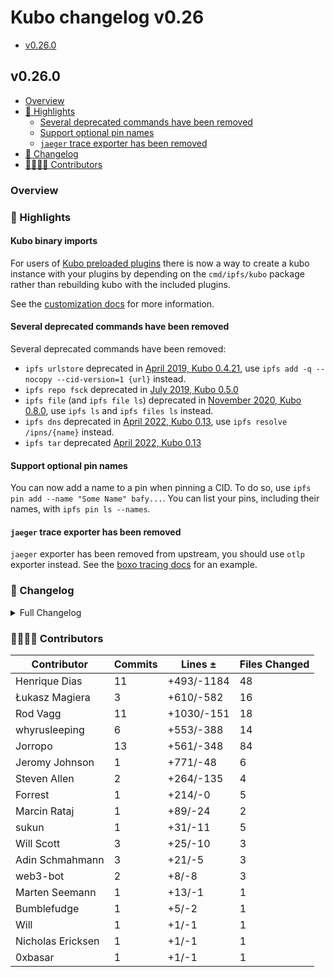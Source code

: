 # Kubo changelog v0.26

- [v0.26.0](#v0260)

## v0.26.0

- [Overview](#overview)
- [🔦 Highlights](#-highlights)
  - [Several deprecated commands have been removed](#several-deprecated-commands-have-been-removed)
  - [Support optional pin names](#support-optional-pin-names)
  - [`jaeger` trace exporter has been removed](#jaeger-trace-exporter-has-been-removed)
- [📝 Changelog](#-changelog)
- [👨‍👩‍👧‍👦 Contributors](#-contributors)

### Overview

### 🔦 Highlights

#### Kubo binary imports

For users of [Kubo preloaded plugins](https://github.com/stateless-minds/kubo/blob/master/docs/plugins.md#preloaded-plugins) there is now a way to create a kubo instance with your plugins by depending on the `cmd/ipfs/kubo` package rather than rebuilding kubo with the included plugins.

See the [customization docs](https://github.com/stateless-minds/kubo/blob/master/docs/customizing.md) for more information.

#### Several deprecated commands have been removed

Several deprecated commands have been removed:

- `ipfs urlstore` deprecated in [April 2019, Kubo 0.4.21](https://github.com/stateless-minds/kubo/commit/8beaee63b3fa634c59b85179286ad3873921a535), use `ipfs add -q --nocopy --cid-version=1 {url}` instead.
- `ipfs repo fsck` deprecated in [July 2019, Kubo 0.5.0](https://github.com/stateless-minds/kubo/commit/288a83ce7dcbf4a2498e06e4a95245bbb5e30f45)
- `ipfs file` (and `ipfs file ls`) deprecated in [November 2020, Kubo  0.8.0](https://github.com/stateless-minds/kubo/commit/ec64dc5c396e7114590e15909384fabce0035482), use `ipfs ls` and `ipfs files ls` instead.
- `ipfs dns` deprecated in [April 2022, Kubo 0.13](https://github.com/stateless-minds/kubo/commit/76ae33a9f3f9abd166d1f6f23d6a8a0511510e3c), use `ipfs resolve /ipns/{name}` instead.
- `ipfs tar` deprecated [April 2022, Kubo 0.13](https://github.com/stateless-minds/kubo/pull/8849)

#### Support optional pin names

You can now add a name to a pin when pinning a CID. To do so, use `ipfs pin add --name "Some Name" bafy...`. You can list your pins, including their names, with `ipfs pin ls --names`.

#### `jaeger` trace exporter has been removed

`jaeger` exporter has been removed from upstream, you should use `otlp` exporter instead.
See the [boxo tracing docs](https://github.com/ipfs/boxo/blob/a391d02102875ee7075a692076154bec1fa871f3/docs/tracing.md) for an example.

### 📝 Changelog

<details><summary>Full Changelog</summary>

- github.com/stateless-minds/kubo:
  - chore: update version
  - chore: update version
  - feat(pinning): allow for overwriting pin name
  - chore: update otlp
  - Revert "build,docker: add support for riscv64"
  - feat: support optional pin names (#10261) ([ipfs/kubo#10261](https://github.com/stateless-minds/kubo/pull/10261))
  - build,docker: add support for riscv64
  - feat(cmd/ipfs): Make it possible to depend on cmd/ipfs/kubo for easier preloaded plugin management ([ipfs/kubo#10219](https://github.com/stateless-minds/kubo/pull/10219))
  - docs: fix broken link in HTTP RPC client doc (#10267) ([ipfs/kubo#10267](https://github.com/stateless-minds/kubo/pull/10267))
  - Merge Release: v0.25.0 [skip changelog] ([ipfs/kubo#10260](https://github.com/stateless-minds/kubo/pull/10260))
  - docs: add detail to NOpfs instructions in content-blocking.md
  - commands: remove several deprecated commands
  - fix: allow daemon to start correctly if the API is null (#10062) ([ipfs/kubo#10062](https://github.com/stateless-minds/kubo/pull/10062))
  - chore: update version
- github.com/ipfs/boxo (v0.16.0 -> v0.17.0):
  - Release v0.17.0 ([ipfs/boxo#542](https://github.com/ipfs/boxo/pull/542))
- github.com/ipfs/go-ipld-cbor (v0.0.6 -> v0.1.0):
  - v0.1.0 bump
  - chore: add or force update version.json
  - allow configuration of ipldStores default hash function ([ipfs/go-ipld-cbor#86](https://github.com/ipfs/go-ipld-cbor/pull/86))
  - sync: update CI config files (#85) ([ipfs/go-ipld-cbor#85](https://github.com/ipfs/go-ipld-cbor/pull/85))
- github.com/ipfs/go-unixfsnode (v1.8.1 -> v1.9.0):
  - v1.9.0 bump
  - feat: expose ToDirEntryFrom to allow sub-dag representation
  - feat: new UnixFS{File,Directory} with options pattern
  - feat: testutil generator enhancements
- github.com/ipld/go-car/v2 (v2.10.2-0.20230622090957-499d0c909d33 -> v2.13.1):
  - fix: BlockMetadata#Offset should be for section, not block data
  - fix: add closed check, expose storage.ErrClosed
  - fix: switch constructor args to match storage.New*, make roots plural
  - feat: add DeferredCarWriter
  - feat: fix BlockReader#SkipNext & add SourceOffset property
  - v0.6.2 ([ipld/go-car#464](https://github.com/ipld/go-car/pull/464))
  - fix: opt-in way to allow empty list of roots in CAR headers ([ipld/go-car#461](https://github.com/ipld/go-car/pull/461))
- github.com/libp2p/go-libp2p-asn-util (v0.3.0 -> v0.4.1):
  - chore: release v0.4.1
  - fix: add Init method on backward compat
  - chore: release v0.4.0
  - rewrite representation to a sorted binary list and embed it
  - docs: fix incorrect markdown === in README
  - ci: run go generate on CI (#27) ([libp2p/go-libp2p-asn-util#27](https://github.com/libp2p/go-libp2p-asn-util/pull/27))
- github.com/multiformats/go-multiaddr (v0.12.0 -> v0.12.1):
  - v0.12.1 bump
  - manet: reduce allocations in resolve unspecified address
- github.com/whyrusleeping/cbor-gen (v0.0.0-20230126041949-52956bd4c9aa -> v0.0.0-20240109153615-66e95c3e8a87):
  - Add a feature to preserve nil slices (#88) ([whyrusleeping/cbor-gen#88](https://github.com/whyrusleeping/cbor-gen/pull/88))
  - some cleanup for easier reading ([whyrusleeping/cbor-gen#89](https://github.com/whyrusleeping/cbor-gen/pull/89))
  - Support gen for map with value type `string` (#83) ([whyrusleeping/cbor-gen#83](https://github.com/whyrusleeping/cbor-gen/pull/83))
  - feat: add support for pointers to CIDs in slices (#86) ([whyrusleeping/cbor-gen#86](https://github.com/whyrusleeping/cbor-gen/pull/86))
  - optimize anything using WriteString ([whyrusleeping/cbor-gen#85](https://github.com/whyrusleeping/cbor-gen/pull/85))
  - Implement *bool support and support omitempty for slices ([whyrusleeping/cbor-gen#81](https://github.com/whyrusleeping/cbor-gen/pull/81))

</details>

### 👨‍👩‍👧‍👦 Contributors

| Contributor | Commits | Lines ± | Files Changed |
|-------------|---------|---------|---------------|
| Henrique Dias | 11 | +493/-1184 | 48 |
| Łukasz Magiera | 3 | +610/-582 | 16 |
| Rod Vagg | 11 | +1030/-151 | 18 |
| whyrusleeping | 6 | +553/-388 | 14 |
| Jorropo | 13 | +561/-348 | 84 |
| Jeromy Johnson | 1 | +771/-48 | 6 |
| Steven Allen | 2 | +264/-135 | 4 |
| Forrest | 1 | +214/-0 | 5 |
| Marcin Rataj | 1 | +89/-24 | 2 |
| sukun | 1 | +31/-11 | 5 |
| Will Scott | 3 | +25/-10 | 3 |
| Adin Schmahmann | 3 | +21/-5 | 3 |
| web3-bot | 2 | +8/-8 | 3 |
| Marten Seemann | 1 | +13/-1 | 1 |
| Bumblefudge | 1 | +5/-2 | 1 |
| Will | 1 | +1/-1 | 1 |
| Nicholas Ericksen | 1 | +1/-1 | 1 |
| 0xbasar | 1 | +1/-1 | 1 |

